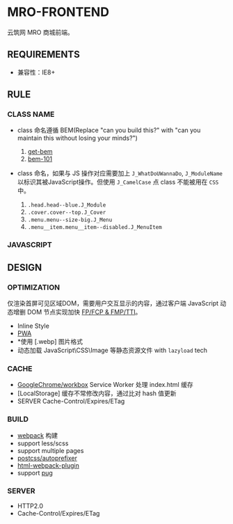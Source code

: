 
# MRO-FRONTEND

云筑网 MRO 商城前端。

## REQUIREMENTS

+ 兼容性：IE8+

## RULE

### CLASS NAME

+ class 命名遵循 BEM(Replace "can you build this?" with "can you maintain this without losing your minds?")
  1. [get-bem](http://getbem.com/naming/)
  2. [bem-101](https://css-tricks.com/bem-101/)

+ class 命名，如果与 JS 操作对应需要加上 `J_WhatDoUWannaDo`, `J_ModuleName` 以标识其被JavaScript操作。但使用 `J_CamelCase` 点 class 不能被用在 `CSS` 中。
  1. `.head.head--blue.J_Module`
  2. `.cover.cover--top.J_Cover`
  3. `.menu.menu--size-big.J_Menu`
  4. `.menu__item.menu__item--disabled.J_MenuItem`

### JAVASCRIPT

## DESIGN

### OPTIMIZATION

仅渲染首屏可见区域DOM，需要用户交互显示的内容，通过客户端 JavaScript 动态增删 DOM 节点实现加快 [FP/FCP & FMP/TTI](https://developers.google.com/web/fundamentals/performance/user-centric-performance-metrics#_6)。

+ Inline Style
+ [PWA](https://infrequently.org/2015/06/progressive-apps-escaping-tabs-without-losing-our-soul/)
+ *使用 [.webp] 图片格式
+ 动态加载 JavaScript\CSS\Image 等静态资源文件 with `lazyload` tech

### CACHE

+ [GoogleChrome/workbox](https://github.com/GoogleChrome/workbox) Service Worker 处理 index.html 缓存
+ [LocalStorage] 缓存不常修改内容，通过比对 hash 值更新
+ SERVER Cache-Control/Expires/ETag

### BUILD

+ [webpack](https://webpack.js.org/) 构建
+ support less/scss
+ support multiple pages
+ [postcss/autoprefixer](https://github.com/postcss/autoprefixer)
+ [html-webpack-plugin](https://github.com/jantimon/html-webpack-plugin)
+ support [pug](http://naltatis.github.io/jade-syntax-docs/#text)

### SERVER

+ HTTP2.0
+ Cache-Control/Expires/ETag
